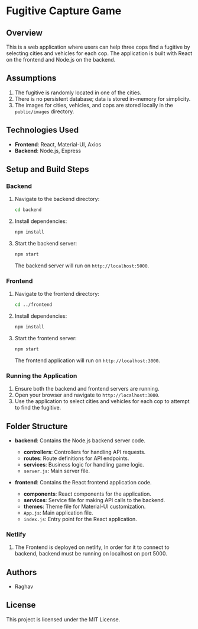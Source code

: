 # Fugitive Capture Game

## Overview
This is a web application where users can help three cops find a fugitive by selecting cities and vehicles for each cop. The application is built with React on the frontend and Node.js on the backend.

## Assumptions
1. The fugitive is randomly located in one of the cities.
2. There is no persistent database; data is stored in-memory for simplicity.
3. The images for cities, vehicles, and cops are stored locally in the `public/images` directory.

## Technologies Used
- **Frontend**: React, Material-UI, Axios
- **Backend**: Node.js, Express

## Setup and Build Steps

### Backend

1. Navigate to the backend directory:
    ```bash
    cd backend
    ```

2. Install dependencies:
    ```bash
    npm install
    ```

3. Start the backend server:
    ```bash
    npm start
    ```
   The backend server will run on `http://localhost:5000`.

### Frontend

1. Navigate to the frontend directory:
    ```bash
    cd ../frontend
    ```

2. Install dependencies:
    ```bash
    npm install
    ```

3. Start the frontend server:
    ```bash
    npm start
    ```
   The frontend application will run on `http://localhost:3000`.

### Running the Application
1. Ensure both the backend and frontend servers are running.
2. Open your browser and navigate to `http://localhost:3000`.
3. Use the application to select cities and vehicles for each cop to attempt to find the fugitive.

## Folder Structure
- **backend**: Contains the Node.js backend server code.
  - **controllers**: Controllers for handling API requests.
  - **routes**: Route definitions for API endpoints.
  - **services**: Business logic for handling game logic.
  - `server.js`: Main server file.

- **frontend**: Contains the React frontend application code.
  - **components**: React components for the application.
  - **services**: Service file for making API calls to the backend.
  - **themes**: Theme file for Material-UI customization.
  - `App.js`: Main application file.
  - `index.js`: Entry point for the React application.

### Netlify
1. The Frontend is deployed on netlify, In order for it to connect to backend, backend must be running on localhost on port 5000.

## Authors
- Raghav

## License
This project is licensed under the MIT License.